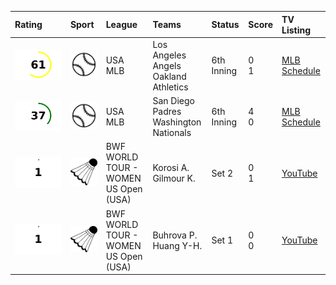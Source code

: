 | Rating                                                                                                                                 | Sport                                                                                                              | League                                  | Teams                                    | Status     | Score   | TV Listing                                                   |
|:---------------------------------------------------------------------------------------------------------------------------------------|:-------------------------------------------------------------------------------------------------------------------|:----------------------------------------|:-----------------------------------------|:-----------|:--------|:-------------------------------------------------------------|
| <img src="https://raw.githubusercontent.com/BlakeDuncan25/Donut-SVG-Ratings/bac4e4a278175106499642192132b1786a9aec38/61.svg" alt="61"> | <img src="https://raw.githubusercontent.com/BlakeDuncan25/Donut-SVG-Ratings/master/baseball.png" alt="Baseball">   | USA<br>MLB                              | Los Angeles Angels<br>Oakland Athletics  | 6th Inning | 0<br>1  | <a href="https://www.mlb.com/schedule">MLB Schedule</a>      |
| <img src="https://raw.githubusercontent.com/BlakeDuncan25/Donut-SVG-Ratings/bac4e4a278175106499642192132b1786a9aec38/37.svg" alt="37"> | <img src="https://raw.githubusercontent.com/BlakeDuncan25/Donut-SVG-Ratings/master/baseball.png" alt="Baseball">   | USA<br>MLB                              | San Diego Padres<br>Washington Nationals | 6th Inning | 4<br>0  | <a href="https://www.mlb.com/schedule">MLB Schedule</a>      |
| <img src="https://raw.githubusercontent.com/BlakeDuncan25/Donut-SVG-Ratings/bac4e4a278175106499642192132b1786a9aec38/1.svg" alt="1">   | <img src="https://raw.githubusercontent.com/BlakeDuncan25/Donut-SVG-Ratings/master/badminton.png" alt="Badminton"> | BWF WORLD TOUR - WOMEN<br>US Open (USA) | Korosi A.<br>Gilmour K.                  | Set 2      | 0<br>1  | <a href="https://www.youtube.com/@bwftv/streams">YouTube</a> |
| <img src="https://raw.githubusercontent.com/BlakeDuncan25/Donut-SVG-Ratings/bac4e4a278175106499642192132b1786a9aec38/1.svg" alt="1">   | <img src="https://raw.githubusercontent.com/BlakeDuncan25/Donut-SVG-Ratings/master/badminton.png" alt="Badminton"> | BWF WORLD TOUR - WOMEN<br>US Open (USA) | Buhrova P.<br>Huang Y-H.                 | Set 1      | 0<br>0  | <a href="https://www.youtube.com/@bwftv/streams">YouTube</a> |